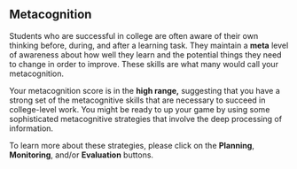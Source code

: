 ## Metacognition

Students who are successful in college are often aware of their own thinking before, during, and after a learning task. They maintain a **meta** level of awareness about how well they learn and the potential things they need to change in order to improve. These skills are what many would call your metacognition. 

Your metacognition score is in the **high range,** suggesting that you have a strong set of the metacognitive skills that are necessary to succeed in college-level work. You might be ready to up your game by using some sophisticated metacognitive strategies that involve the deep processing of information.

To learn more about these strategies, please click on the **Planning**, **Monitoring**, and/or **Evaluation** buttons.
